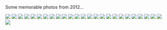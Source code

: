 Some memorable photos from 2012&hellip;

<!-- more -->

![](assets/img/uploads/2013/01/feb2012.j.jpg)
![](assets/img/uploads/2013/01/Jan2012.jpg)
![](assets/img/uploads/2013/01/feb2012.jpg)
![](assets/img/uploads/2013/01/March2012.1.jpg)
![](assets/img/uploads/2013/01/april2.2012.jpg)
![](assets/img/uploads/2013/01/april-2-2012.jpg)
![](assets/img/uploads/2013/01/march22.2012.jpg)
![](assets/img/uploads/2013/01/march2012.jpg)
![](assets/img/uploads/2013/01/april2012.3.jpg)
![](assets/img/uploads/2013/01/april2012.jpg)
![](assets/img/uploads/2013/01/may2012.jpg)
![](assets/img/uploads/2013/01/june.2012.jpg)
![](assets/img/uploads/2013/01/june2012.jpg)
![](assets/img/uploads/2013/01/June3.2012.jpg)
![](assets/img/uploads/2013/01/July2012.3.jpg)
![](assets/img/uploads/2013/01/july2012.2.jpg)
![](assets/img/uploads/2013/01/July2012.jpg)
![](assets/img/uploads/2013/01/aug2-12.2.jpg)
![](assets/img/uploads/2013/01/aug2012.jpg)
![](assets/img/uploads/2013/01/Sept2012.2.jpg)
![](assets/img/uploads/2013/01/Sept2012.jpg)
![](assets/img/uploads/2013/01/Oct20122.jpg)
![](assets/img/uploads/2013/01/Oct2012.jpg)
![](assets/img/uploads/2013/01/Nov2012.jpg)
![](assets/img/uploads/2013/01/Dec2012..jpg)
![](assets/img/uploads/2013/01/Dec2012.jpg)